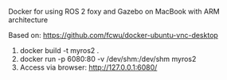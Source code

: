 Docker for using ROS 2 foxy and Gazebo on MacBook with ARM architecture 

Based on: https://github.com/fcwu/docker-ubuntu-vnc-desktop 

1) docker build -t myros2 . 
2) docker run -p 6080:80 -v /dev/shm:/dev/shm myros2
3) Access via browser: http://127.0.0.1:6080/ 
